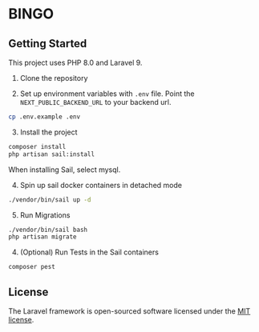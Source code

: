 # BINGO

## Getting Started
This project uses PHP 8.0 and Laravel 9.
1. Clone the repository

2. Set up environment variables with `.env` file. Point the `NEXT_PUBLIC_BACKEND_URL` to your backend url.
```bash
cp .env.example .env
```

3. Install the project
```bash
composer install
php artisan sail:install
```
When installing Sail, select mysql.

4. Spin up sail docker containers in detached mode
```bash
./vendor/bin/sail up -d
```

5. Run Migrations
```bash
./vendor/bin/sail bash
php artisan migrate
```


4. (Optional) Run Tests in the Sail containers
```bash
composer pest
```

## License

The Laravel framework is open-sourced software licensed under the [MIT license](https://opensource.org/licenses/MIT).
